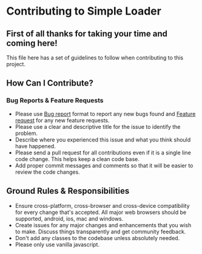 # Contributing to Simple Loader

## First of all thanks for taking your time and coming here!

This file here has a set of guidelines to follow when contributing to this project.

## How Can I Contribute?

### Bug Reports & Feature Requests

* Please use [Bug report](.github/ISSUE_TEMPLATE/bug_report.md) format to report any new bugs found and [Feature request](.github/ISSUE_TEMPLATE/feature_request.md) for any new feature requests.
* Please use a clear and descriptive title for the issue to identify the problem.
* Describe where you experienced this issue and what you think should have happened. 
* Please send a pull request for all contributions even if it is a single line code change. This helps keep a clean code base.
* Add proper commit messages and comments so that it will be easier to review the code changes.

## Ground Rules & Responsibilities

* Ensure cross-platform, cross-browser and cross-device compatibility for every change that's accepted. All major web browsers should be supported, android, ios, mac and windows.
* Create issues for any major changes and enhancements that you wish to make. Discuss things transparently and get community feedback.
* Don't add any classes to the codebase unless absolutely needed.
* Please only use vanilla javascript.
